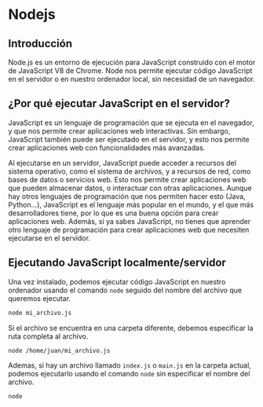 # Nodejs

## Introducción

Node.js es un entorno de ejecución para JavaScript construido con el motor de JavaScript V8 de Chrome. Node nos permite ejecutar código JavaScript en el servidor o en nuestro ordenador local, sin necesidad de un navegador.

## ¿Por qué ejecutar JavaScript en el servidor?

JavaScript es un lenguaje de programación que se ejecuta en el navegador, y que nos permite crear aplicaciones web interactivas. Sin embargo, JavaScript también puede ser ejecutado en el servidor, y esto nos permite crear aplicaciones web con funcionalidades más avanzadas.

Al ejecutarse en un servidor, JavaScript puede acceder a recursos del sistema operativo, como el sistema de archivos, y a recursos de red, como bases de datos o servicios web. Esto nos permite crear aplicaciones web que pueden almacenar datos, o interactuar con otras aplicaciones. 
Aunque hay otros lenguajes de programación que nos permiten hacer esto (Java, Python...), JavaScript es el lenguaje más popular en el mundo, y el que más desarrolladores tiene, por lo que es una buena opción para crear aplicaciones web. Además, si ya sabes JavaScript, no tienes que aprender otro lenguaje de programación para crear aplicaciones web que necesiten ejecutarse en el servidor.

## Ejecutando JavaScript localmente/servidor

Una vez instalado, podemos ejecutar código JavaScript en nuestro ordenador usando el comando `node` seguido del nombre del archivo que queremos ejecutar.

```bash
node mi_archivo.js
```

Si el archivo se encuentra en una carpeta diferente, debemos especificar la ruta completa al archivo.

```bash
node /home/juan/mi_archivo.js
```

Ademas, si hay un archivo llamado `index.js` o `main.js` en la carpeta actual, podemos ejecutarlo usando el comando `node` sin especificar el nombre del archivo.

```bash
node
```


